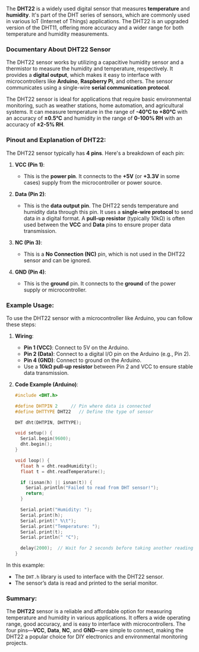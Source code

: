 The **DHT22** is a widely used digital sensor that measures **temperature** and **humidity**. It's part of the DHT series of sensors, which are commonly used in various IoT (Internet of Things) applications. The DHT22 is an upgraded version of the DHT11, offering more accuracy and a wider range for both temperature and humidity measurements.

### Documentary About DHT22 Sensor

The DHT22 sensor works by utilizing a capacitive humidity sensor and a thermistor to measure the humidity and temperature, respectively. It provides a **digital output**, which makes it easy to interface with microcontrollers like **Arduino**, **Raspberry Pi**, and others. The sensor communicates using a single-wire **serial communication protocol**.

The DHT22 sensor is ideal for applications that require basic environmental monitoring, such as weather stations, home automation, and agricultural systems. It can measure temperature in the range of **-40°C to +80°C** with an accuracy of **±0.5°C** and humidity in the range of **0-100% RH** with an accuracy of **±2-5% RH**.

### Pinout and Explanation of DHT22:

The DHT22 sensor typically has **4 pins**. Here's a breakdown of each pin:

1. **VCC (Pin 1)**: 
   - This is the **power pin**. It connects to the **+5V** (or **+3.3V** in some cases) supply from the microcontroller or power source.
   
2. **Data (Pin 2)**:
   - This is the **data output pin**. The DHT22 sends temperature and humidity data through this pin. It uses a **single-wire protocol** to send data in a digital format. A **pull-up resistor** (typically 10kΩ) is often used between the **VCC** and **Data** pins to ensure proper data transmission.

3. **NC (Pin 3)**:
   - This is a **No Connection (NC)** pin, which is not used in the DHT22 sensor and can be ignored.

4. **GND (Pin 4)**:
   - This is the **ground** pin. It connects to the **ground** of the power supply or microcontroller.

### Example Usage:

To use the DHT22 sensor with a microcontroller like Arduino, you can follow these steps:

1. **Wiring**:
   - **Pin 1 (VCC)**: Connect to 5V on the Arduino.
   - **Pin 2 (Data)**: Connect to a digital I/O pin on the Arduino (e.g., Pin 2).
   - **Pin 4 (GND)**: Connect to ground on the Arduino.
   - Use a **10kΩ pull-up resistor** between Pin 2 and VCC to ensure stable data transmission.

2. **Code Example (Arduino)**:
   ```cpp
   #include <DHT.h>

   #define DHTPIN 2     // Pin where data is connected
   #define DHTTYPE DHT22   // Define the type of sensor

   DHT dht(DHTPIN, DHTTYPE);

   void setup() {
     Serial.begin(9600);
     dht.begin();
   }

   void loop() {
     float h = dht.readHumidity();
     float t = dht.readTemperature();

     if (isnan(h) || isnan(t)) {
       Serial.println("Failed to read from DHT sensor!");
       return;
     }

     Serial.print("Humidity: ");
     Serial.print(h);
     Serial.print(" %\t");
     Serial.print("Temperature: ");
     Serial.print(t);
     Serial.println(" °C");

     delay(2000);  // Wait for 2 seconds before taking another reading
   }
   ```

In this example:
- The `DHT.h` library is used to interface with the DHT22 sensor.
- The sensor’s data is read and printed to the serial monitor.

### Summary:
The **DHT22** sensor is a reliable and affordable option for measuring temperature and humidity in various applications. It offers a wide operating range, good accuracy, and is easy to interface with microcontrollers. The four pins—**VCC**, **Data**, **NC**, and **GND**—are simple to connect, making the DHT22 a popular choice for DIY electronics and environmental monitoring projects.